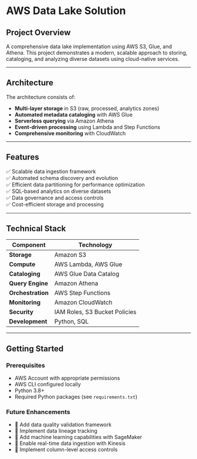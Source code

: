 # AWS Data Lake Solution

## Project Overview
A comprehensive data lake implementation using AWS S3, Glue, and Athena. This project demonstrates a modern, scalable approach to storing, cataloging, and analyzing diverse datasets using cloud-native services.

---

## Architecture

The architecture consists of:
- **Multi-layer storage** in S3 (raw, processed, analytics zones)  
- **Automated metadata cataloging** with AWS Glue  
- **Serverless querying** via Amazon Athena  
- **Event-driven processing** using Lambda and Step Functions  
- **Comprehensive monitoring** with CloudWatch  

---

## Features
✅ Scalable data ingestion framework  
✅ Automated schema discovery and evolution  
✅ Efficient data partitioning for performance optimization  
✅ SQL-based analytics on diverse datasets  
✅ Data governance and access controls  
✅ Cost-efficient storage and processing  

---

## Technical Stack
| Component               | Technology           |
|-------------------------|---------------------|
| **Storage**             | Amazon S3           |
| **Compute**             | AWS Lambda, AWS Glue |
| **Cataloging**          | AWS Glue Data Catalog |
| **Query Engine**        | Amazon Athena        |
| **Orchestration**       | AWS Step Functions   |
| **Monitoring**          | Amazon CloudWatch    |
| **Security**            | IAM Roles, S3 Bucket Policies |
| **Development**         | Python, SQL          |

---

## Getting Started

### Prerequisites
- AWS Account with appropriate permissions  
- AWS CLI configured locally  
- Python 3.8+  
- Required Python packages (see `requirements.txt`)  

### Future Enhancements
- 🚀 Add data quality validation framework
- 🚀 Implement data lineage tracking
- 🚀 Add machine learning capabilities with SageMaker
- 🚀 Enable real-time data ingestion with Kinesis
- 🚀 Implement column-level access controls
